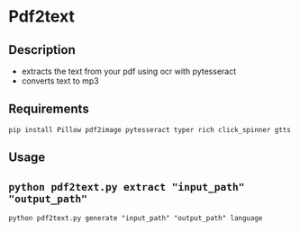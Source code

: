 # Pdf2text

## Description
- extracts the text from your pdf using ocr with pytesseract
- converts text to mp3

## Requirements
```pip install Pillow pdf2image pytesseract typer rich click_spinner gtts```

## Usage
``` python pdf2text.py extract "input_path" "output_path" ```
---
``` python pdf2text.py generate "input_path" "output_path" language ```

